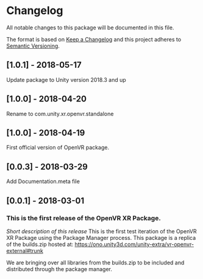# Changelog
All notable changes to this package will be documented in this file.

The format is based on [Keep a Changelog](http://keepachangelog.com/en/1.0.0/)
and this project adheres to [Semantic Versioning](http://semver.org/spec/v2.0.0.html).

## [1.0.1] - 2018-05-17

Update package to Unity version 2018.3 and up

## [1.0.0] - 2018-04-20

Rename to com.unity.xr.openvr.standalone

## [1.0.0] - 2018-04-19

First official version of OpenVR package.

## [0.0.3] - 2018-03-29

Add Documentation.meta file

## [0.0.1] - 2018-03-01

### This is the first release of the OpenVR XR Package.

*Short description of this release*
This is the first test iteration of the OpenVR XR Package using the Package Manager process. This package is a replica of the builds.zip hosted at:
https://ono.unity3d.com/unity-extra/vr-openvr-external#trunk

We are bringing over all libraries from the builds.zip to be included and distributed through the package manager.